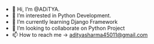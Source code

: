 - 👋 Hi, I’m @ADiTYA.
- 👀 I’m interested in Python Development.
- 🌱 I’m currently learning Django Framework
- 💞️ I’m looking to collaborate on Python Project
- 📫 How to reach me -> adityasharma45011@gmail.com

<!---
adityasharma45011/adityasharma45011 is a ✨ special ✨ repository because its `README.md` (this file) appears on your GitHub profile.
You can click the Preview link to take a look at your changes.
--->
